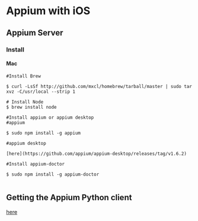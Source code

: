 # Appium with iOS


## Appium Server

### Install

#### Mac

``` bash= 
#Install Brew

$ curl -LsSf http://github.com/mxcl/homebrew/tarball/master | sudo tar xvz -C/usr/local --strip 1

# Install Node
$ brew install node

#Install appium or appium desktop
#appium 

$ sudo npm install -g appium

#appium desktop

[here](https://github.com/appium/appium-desktop/releases/tag/v1.6.2)

#Install appium-doctor

$ sudo npm install -g appium-doctor


```

## Getting the Appium Python client

[here](https://github.com/appium/python-client)






